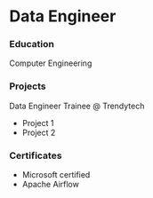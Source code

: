 # Data Engineer
### Education
Computer Engineering

### Projects
Data Engineer Trainee @ Trendytech
- Project 1
- Project 2

### Certificates
- Microsoft certified
- Apache Airflow

